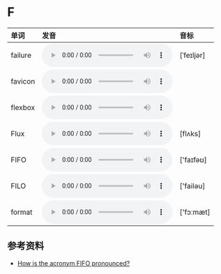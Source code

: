 
# F

| 单词  | 发音 | 音标 |
| :-- | :-- | :-- |
| failure | <audio :src="$withBase('/audio/failure.mp3')" controls="controls" controlslist="nodownload"></audio> | [ˈfeɪljər] |
| favicon | <audio :src="$withBase('/audio/favicon.mp3')" controls="controls" controlslist="nodownload"></audio> |  |
| flexbox | <audio :src="$withBase('/audio/flexbox.mp3')" controls="controls" controlslist="nodownload"></audio> |  |
| Flux | <audio :src="$withBase('/audio/Flux.mp3')" controls="controls" controlslist="nodownload"></audio> | [flʌks] |
| FIFO | <audio :src="$withBase('/audio/FIFO.mp3')" controls="controls" controlslist="nodownload"></audio> | ['faɪfəʊ] |
| FILO | <audio :src="$withBase('/audio/FILO.mp3')" controls="controls" controlslist="nodownload"></audio> | ['failəu] |
| format | <audio :src="$withBase('/audio/format.mp3')" controls="controls" controlslist="nodownload"></audio> | ['fɔːmæt] |

## 参考资料

- [How is the acronym FIFO pronounced?](https://www.quora.com/How-is-the-acronym-FIFO-pronounced)

